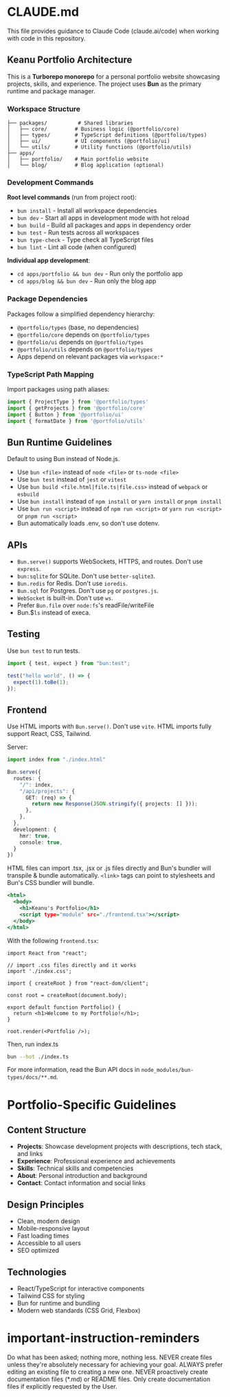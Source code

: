 # CLAUDE.md

This file provides guidance to Claude Code (claude.ai/code) when working with code in this repository.

## Keanu Portfolio Architecture

This is a **Turborepo monorepo** for a personal portfolio website showcasing projects, skills, and experience. The project uses **Bun** as the primary runtime and package manager.

### Workspace Structure

```
├── packages/          # Shared libraries
│   ├── core/         # Business logic (@portfolio/core)
│   ├── types/        # TypeScript definitions (@portfolio/types)  
│   ├── ui/           # UI components (@portfolio/ui)
│   └── utils/        # Utility functions (@portfolio/utils)
├── apps/
│   ├── portfolio/    # Main portfolio website
│   └── blog/         # Blog application (optional)
```

### Development Commands

**Root level commands** (run from project root):
- `bun install` - Install all workspace dependencies
- `bun dev` - Start all apps in development mode with hot reload
- `bun build` - Build all packages and apps in dependency order
- `bun test` - Run tests across all workspaces
- `bun type-check` - Type check all TypeScript files
- `bun lint` - Lint all code (when configured)

**Individual app development**:
- `cd apps/portfolio && bun dev` - Run only the portfolio app
- `cd apps/blog && bun dev` - Run only the blog app

### Package Dependencies

Packages follow a simplified dependency hierarchy:
- `@portfolio/types` (base, no dependencies)
- `@portfolio/core` depends on `@portfolio/types`
- `@portfolio/ui` depends on `@portfolio/types`
- `@portfolio/utils` depends on `@portfolio/types`
- Apps depend on relevant packages via `workspace:*`

### TypeScript Path Mapping

Import packages using path aliases:
```ts
import { ProjectType } from '@portfolio/types'
import { getProjects } from '@portfolio/core'
import { Button } from '@portfolio/ui'
import { formatDate } from '@portfolio/utils'
```

## Bun Runtime Guidelines

Default to using Bun instead of Node.js.

- Use `bun <file>` instead of `node <file>` or `ts-node <file>`
- Use `bun test` instead of `jest` or `vitest`
- Use `bun build <file.html|file.ts|file.css>` instead of `webpack` or `esbuild`
- Use `bun install` instead of `npm install` or `yarn install` or `pnpm install`
- Use `bun run <script>` instead of `npm run <script>` or `yarn run <script>` or `pnpm run <script>`
- Bun automatically loads .env, so don't use dotenv.

## APIs

- `Bun.serve()` supports WebSockets, HTTPS, and routes. Don't use `express`.
- `bun:sqlite` for SQLite. Don't use `better-sqlite3`.
- `Bun.redis` for Redis. Don't use `ioredis`.
- `Bun.sql` for Postgres. Don't use `pg` or `postgres.js`.
- `WebSocket` is built-in. Don't use `ws`.
- Prefer `Bun.file` over `node:fs`'s readFile/writeFile
- Bun.$`ls` instead of execa.

## Testing

Use `bun test` to run tests.

```ts#index.test.ts
import { test, expect } from "bun:test";

test("hello world", () => {
  expect(1).toBe(1);
});
```

## Frontend

Use HTML imports with `Bun.serve()`. Don't use `vite`. HTML imports fully support React, CSS, Tailwind.

Server:

```ts#index.ts
import index from "./index.html"

Bun.serve({
  routes: {
    "/": index,
    "/api/projects": {
      GET: (req) => {
        return new Response(JSON.stringify({ projects: [] }));
      },
    },
  },
  development: {
    hmr: true,
    console: true,
  }
})
```

HTML files can import .tsx, .jsx or .js files directly and Bun's bundler will transpile & bundle automatically. `<link>` tags can point to stylesheets and Bun's CSS bundler will bundle.

```html#index.html
<html>
  <body>
    <h1>Keanu's Portfolio</h1>
    <script type="module" src="./frontend.tsx"></script>
  </body>
</html>
```

With the following `frontend.tsx`:

```tsx#frontend.tsx
import React from "react";

// import .css files directly and it works
import './index.css';

import { createRoot } from "react-dom/client";

const root = createRoot(document.body);

export default function Portfolio() {
  return <h1>Welcome to my Portfolio!</h1>;
}

root.render(<Portfolio />);
```

Then, run index.ts

```sh
bun --hot ./index.ts
```

For more information, read the Bun API docs in `node_modules/bun-types/docs/**.md`.

# Portfolio-Specific Guidelines

## Content Structure
- **Projects**: Showcase development projects with descriptions, tech stack, and links
- **Experience**: Professional experience and achievements
- **Skills**: Technical skills and competencies
- **About**: Personal introduction and background
- **Contact**: Contact information and social links

## Design Principles
- Clean, modern design
- Mobile-responsive layout
- Fast loading times
- Accessible to all users
- SEO optimized

## Technologies
- React/TypeScript for interactive components
- Tailwind CSS for styling
- Bun for runtime and bundling
- Modern web standards (CSS Grid, Flexbox)

# important-instruction-reminders
Do what has been asked; nothing more, nothing less.
NEVER create files unless they're absolutely necessary for achieving your goal.
ALWAYS prefer editing an existing file to creating a new one.
NEVER proactively create documentation files (*.md) or README files. Only create documentation files if explicitly requested by the User.